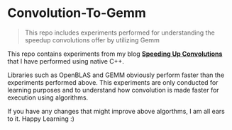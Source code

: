# Convolution-To-Gemm

>This repo includes experiments performed for understanding the speedup convolutions offer by utilizing Gemm

This repo contains experiments from my blog **[Speeding Up Convolutions](https://scocoyash.github.io/speeding-up-convolutions/)** that I have performed using native C++.

Libraries such as OpenBLAS and GEMM obviously perform faster than the experiments performed above.
This experiments are only conducted for learning purposes and to understand how convolution is made faster for execution using algorithms.

If you have any changes that might improve above algorthms, I am all ears to it.
Happy Learning :)